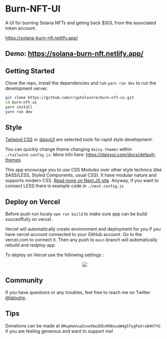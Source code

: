 # Burn-NFT-UI

A UI for burning Solana NFTs and geting back $SOL from the associated token account.




https://solana-burn-nft.netlify.app/






## Demo: https://solana-burn-nft.netlify.app/


## Getting Started

Clone the repo, install the dependencies and run `yarn run dev` to run the development server.

```bash
git clone https://github.com/cryptoloutre/burn-nft-ui.git
cd burn-nft-ui
yarn install
yarn run dev
```


## Style

[Tailwind CSS](https://tailwindcss.com/) or [daisyUI](https://daisyui.com/) are selected tools for rapid style development.

You can quickly change theme changing `daisy.themes` within `./tailwind.config.js`.
More info here: https://daisyui.com/docs/default-themes

This app encourage you to use CSS Modules over other style technics (like SASS/LESS, Styled Components, usual CSS).
It have modular nature and supports modern CSS. [Read more on Next.JS site](https://nextjs.org/docs/basic-features/built-in-css-support).
Anyway, if you want to connect LESS there is example code in `./next.config.js`

## Deploy on Vercel

Before push run localy `npm run build` to make sure app can be build succesffully on vercel .

Vercel will automatically create environment and deployment for you if you have vercel account connected to your GitHub account. Go to the vercel.com to connect it.
Then any push to `main` branch will automatically rebuild and redploy app.

To deploy on Vercel use the following settings :

<p align="center">
<img src="https://user-images.githubusercontent.com/35653371/157638049-4944f065-5985-4a35-bbe6-e46efc984737.png"/>
</p>


## Community
If you have questions or any troubles, feel free to reach me on Twitter [@laloutre](https://twitter.com/laloutre).


## Tips
Donations can be made at `6MupHwVuaZnxeXbw2DEvH96ouaWdg5TygPaSruB4H7YG` if you are feeling generous and want to support me!
